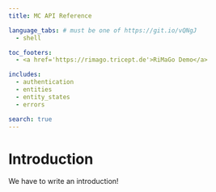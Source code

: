 ```yaml
---
title: MC API Reference

language_tabs: # must be one of https://git.io/vQNgJ
  - shell

toc_footers:
  - <a href='https://rimago.tricept.de'>RiMaGo Demo</a>

includes:
  - authentication
  - entities
  - entity_states
  - errors

search: true
---
```


# Introduction

We have to write an introduction!

